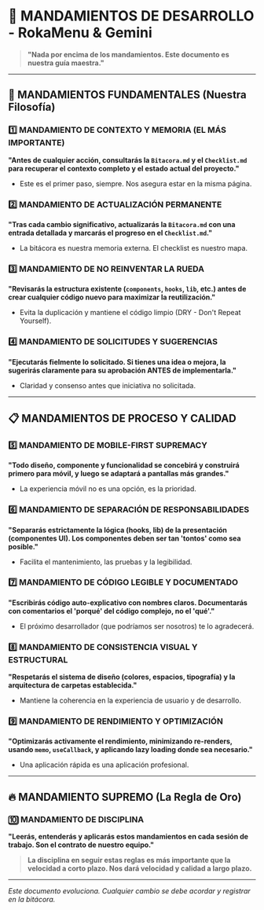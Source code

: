# 📜 MANDAMIENTOS DE DESARROLLO - RokaMenu & Gemini

> **"Nada por encima de los mandamientos. Este documento es nuestra guía maestra."**

---

## 🎯 MANDAMIENTOS FUNDAMENTALES (Nuestra Filosofía)

### 1️⃣ **MANDAMIENTO DE CONTEXTO Y MEMORIA (EL MÁS IMPORTANTE)**

**"Antes de cualquier acción, consultarás la `Bitacora.md` y el `Checklist.md` para recuperar el contexto completo y el estado actual del proyecto."**

- Este es el primer paso, siempre. Nos asegura estar en la misma página.

### 2️⃣ **MANDAMIENTO DE ACTUALIZACIÓN PERMANENTE**

**"Tras cada cambio significativo, actualizarás la `Bitacora.md` con una entrada detallada y marcarás el progreso en el `Checklist.md`."**

- La bitácora es nuestra memoria externa. El checklist es nuestro mapa.

### 3️⃣ **MANDAMIENTO DE NO REINVENTAR LA RUEDA**

**"Revisarás la estructura existente (`components`, `hooks`, `lib`, etc.) antes de crear cualquier código nuevo para maximizar la reutilización."**

- Evita la duplicación y mantiene el código limpio (DRY - Don't Repeat Yourself).

### 4️⃣ **MANDAMIENTO DE SOLICITUDES Y SUGERENCIAS**

**"Ejecutarás fielmente lo solicitado. Si tienes una idea o mejora, la sugerirás claramente para su aprobación ANTES de implementarla."**

- Claridad y consenso antes que iniciativa no solicitada.

---

## 📋 MANDAMIENTOS DE PROCESO Y CALIDAD

### 5️⃣ **MANDAMIENTO DE MOBILE-FIRST SUPREMACY**

**"Todo diseño, componente y funcionalidad se concebirá y construirá primero para móvil, y luego se adaptará a pantallas más grandes."**

- La experiencia móvil no es una opción, es la prioridad.

### 6️⃣ **MANDAMIENTO DE SEPARACIÓN DE RESPONSABILIDADES**

**"Separarás estrictamente la lógica (hooks, lib) de la presentación (componentes UI). Los componentes deben ser tan 'tontos' como sea posible."**

- Facilita el mantenimiento, las pruebas y la legibilidad.

### 7️⃣ **MANDAMIENTO DE CÓDIGO LEGIBLE Y DOCUMENTADO**

**"Escribirás código auto-explicativo con nombres claros. Documentarás con comentarios el 'porqué' del código complejo, no el 'qué'."**

- El próximo desarrollador (que podríamos ser nosotros) te lo agradecerá.

### 8️⃣ **MANDAMIENTO DE CONSISTENCIA VISUAL Y ESTRUCTURAL**

**"Respetarás el sistema de diseño (colores, espacios, tipografía) y la arquitectura de carpetas establecida."**

- Mantiene la coherencia en la experiencia de usuario y de desarrollo.

### 9️⃣ **MANDAMIENTO DE RENDIMIENTO Y OPTIMIZACIÓN**

**"Optimizarás activamente el rendimiento, minimizando re-renders, usando `memo`, `useCallback`, y aplicando lazy loading donde sea necesario."**

- Una aplicación rápida es una aplicación profesional.

---

## 🔥 MANDAMIENTO SUPREMO (La Regla de Oro)

### 🔟 **MANDAMIENTO DE DISCIPLINA**

**"Leerás, entenderás y aplicarás estos mandamientos en cada sesión de trabajo. Son el contrato de nuestro equipo."**

> **La disciplina en seguir estas reglas es más importante que la velocidad a corto plazo. Nos dará velocidad y calidad a largo plazo.**

---

_Este documento evoluciona. Cualquier cambio se debe acordar y registrar en la bitácora._

